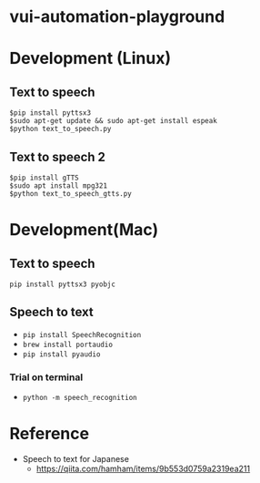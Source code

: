 # vui-automation-playground

# Development (Linux)

## Text to speech

```
$pip install pyttsx3
$sudo apt-get update && sudo apt-get install espeak
$python text_to_speech.py
```

## Text to speech 2

```
$pip install gTTS
$sudo apt install mpg321
$python text_to_speech_gtts.py
```

# Development(Mac)

## Text to speech

```pip install pyttsx3 pyobjc```

## Speech to text

* ```pip install SpeechRecognition```
* ```brew install portaudio```
* ```pip install pyaudio```

### Trial on terminal
* ```python -m speech_recognition```

# Reference
* Speech to text for Japanese
   * https://qiita.com/hamham/items/9b553d0759a2319ea211
